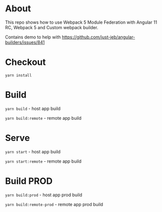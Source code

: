 # About

This repo shows how to use Webpack 5 Module Federation with Angular 11 RC, Webpack 5 and Custom webpack builder.

Contains demo to help with https://github.com/just-jeb/angular-builders/issues/841 

# Checkout

`yarn install`

# Build

`yarn build` - host app build

`yarn build:remote` - remote app build

# Serve

`yarn start` - host app build

`yarn start:remote` - remote app build

# Build PROD

`yarn build:prod` - host app prod build

`yarn build:remote-prod` - remote app prod build
